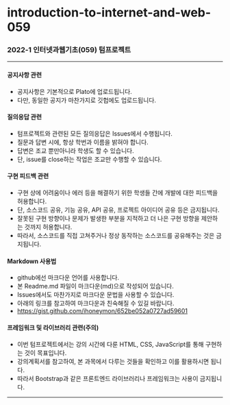 # introduction-to-internet-and-web-059
### 2022-1 인터넷과웹기초(059) 텀프로젝트
<hr>

#### 공지사항 관련
* 공지사항은 기본적으로 Plato에 업로드됩니다.
* 다만, 동일한 공지가 마찬가지로 깃헙에도 업로드됩니다.

#### 질의응답 관련
* 텀프로젝트와 관련된 모든 질의응답은 Issues에서 수행됩니다.
* 질문과 답변 시에, 항상 학번과 이름을 밝혀야 합니다.
* 답변은 조교 뿐만아니라 학생도 할 수 있습니다.
* 단, issue를 close하는 작업은 조교만 수행할 수 있습니다.

#### 구현 피드백 관련
* 구현 상에 어려움이나 에러 등을 해결하기 위한 학생들 간에 개발에 대한 피드백을 허용합니다.
* 단, 소스코드 공유, 기능 공유, API 공유, 프로젝트 아이디어 공유 등은 금지됩니다.
* 잘못된 구현 방향이나 문제가 발생한 부분을 지적하고 더 나은 구현 방향을 제안하는 것까지 허용합니다.
* 따라서, 소스코드를 직접 고쳐주거나 정상 동작하는 소스코드를 공유해주는 것은 금지됩니다.

#### Markdown 사용법
* github에선 마크다운 언어를 사용합니다.
* 본 Readme.md 파일이 마크다운(md)으로 작성되어 있습니다.
* Issues에서도 마찬가지로 마크다운 문법을 사용할 수 있습니다.
* 아래의 링크를 참고하여 마크다운과 친숙해질 수 있길 바랍니다.
* https://gist.github.com/ihoneymon/652be052a0727ad59601

#### 프레임워크 및 라이브러리 관련(주의)
* 이번 텀프로젝트에서는 강의 시간에 다룬 HTML, CSS, JavaScript를 통해 구현하는 것이 목표입니다.
* 강의계획서를 참고하여, 본 과목에서 다루는 것들을 확인하고 이를 활용하시면 됩니다.
* 따라서 Bootstrap과 같은 프론트엔드 라이브러리나 프레임워크는 사용이 금지됩니다.
<hr>
